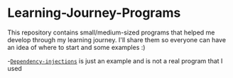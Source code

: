 # Learning-Journey-Programs
This repository contains small/medium-sized programs that helped me develop through my learning journey. I'll share them so everyone can have an idea of where to start and some examples :)

-[`Dependency-injections`](Programs/dependency-injections/main.go) is just an example and is not a real program that I used
